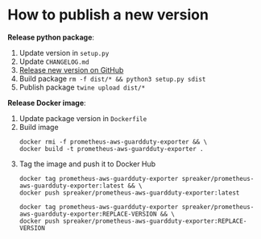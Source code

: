 # How to publish a new version

**Release python package**:

1. Update version in `setup.py`
2. Update `CHANGELOG.md`
3. [Release new version on GitHub](https://github.com/spreaker/prometheus-aws-guardduty-exporter/releases)
4. Build package `rm -f dist/* && python3 setup.py sdist`
5. Publish package `twine upload dist/*`

**Release Docker image**:

1. Update package version in `Dockerfile`
2. Build image
   ```
   docker rmi -f prometheus-aws-guardduty-exporter && \
   docker build -t prometheus-aws-guardduty-exporter .
   ```
3. Tag the image and push it to Docker Hub
   ```
   docker tag prometheus-aws-guardduty-exporter spreaker/prometheus-aws-guardduty-exporter:latest && \
   docker push spreaker/prometheus-aws-guardduty-exporter:latest

   docker tag prometheus-aws-guardduty-exporter spreaker/prometheus-aws-guardduty-exporter:REPLACE-VERSION && \
   docker push spreaker/prometheus-aws-guardduty-exporter:REPLACE-VERSION
   ```
